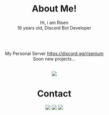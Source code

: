 <div align="center">
<h1>About Me!</h1>
Hi, i am Risen<br>
16 years old, Discord Bot Developer<br><br><br><br>

My Personal Server 
https://discord.gg/risenium<br>
Soon new projects...

  <br>
    <img src="https://github-readme-stats.vercel.app/api?username=risenium"> 
  
  <h1>Contact</h1>
  <a href="https://discord.com/users/850128679819804674" target="_blank"><img src="https://shields.io/badge/DISCORD-111111.svg?&style=for-the-badge&logo=discord"></a>
  <a href="https://www.instagram.com/yusuffzm/" target="_blank"><img src="https://shields.io/badge/Instagram-111111.svg?&style=for-the-badge&logo=instagram"></a>
  <a href="https://github.com/risenjs" target="_blank"><img src="https://shields.io/badge/GITHUB-111111.svg?&style=for-the-badge&logo=github"></a>
</div>
